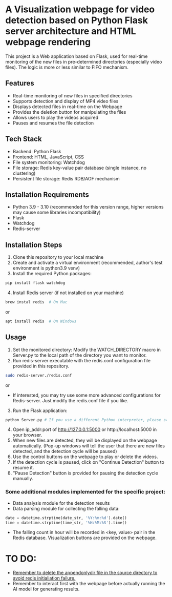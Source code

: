 # A Visualization webpage for video detection based on Python Flask server architecture and HTML webpage rendering

This project is a Web application based on Flask, used for real-time monitoring of the new files in pre-determined directories (especially video files). The logic is more or less similar to FIFO mechanism.

## Features

- Real-time monitoring of new files in specified directories
- Supports detection and display of MP4 video files
- Displays detected files in real-time on the Webpage
- Provides the deletion button for manipulating the files
- Allows users to play the videos acquired
- Pauses and resumes the file detection

## Tech Stack
- Backend: Python Flask
- Frontend: HTML, JavaScript, CSS
- File system monitoring: Watchdog
- File storage: Redis key-value pair database (single instance, no clustering)
- Persistent file storage: Redis RDB/AOF mechanism

## Installation Requirements
- Python 3.9 - 3.10 (recommended for this version range, higher versions may cause some libraries incompatibility)
- Flask
- Watchdog
- Redis-server

## Installation Steps
1. Clone this repository to your local machine
2. Create and activate a virtual environment (recommended, author's test environment is python3.9 venv)
3. Install the required Python packages:
```bash
pip install flask watchdog
```
4. Install Redis server (if not installed on your machine)
``` bash
brew instal redis  # On Mac
```
or
``` bash
apt install redis  # On Windows
```

## Usage
1. Set the monitored directory: Modify the WATCH_DIRECTORY macro in Server.py to the local path of the directory you want to monitor.
2. Run redis-server executable with the redis.conf configuration file provided in this repository.
``` bash
sudo redis-server./redis.conf
```

or 

- If interested, you may try use some more advanced configurations for Redis-server. Just modify the redis.conf file if you like.

3. Run the Flask application:
```bash
python Server.py # If you use a different Python interpreter, please switch to the name of your interpreter here.
```

4. Open ip_addr:port of http://127.0.0.1:5000 or http://localhost:5000 in your browser.
5. When new files are detected, they will be displayed on the webpage automatically. (Pop-up windows will tell the user that there are new files detected, and the detection cycle will be paused)
6. Use the control buttons on the webpage to play or delete the videos.
7. If the detection cycle is paused, click on "Continue Detection" button to resume it. 
8. "Pause Detection" button is provided for pausing the detection cycle manually.

### Some additional modules implemented for the specific project:
- Data analysis module for the detection results
- Data parsing module for collecting the falling data:
``` Python
date = datetime.strptime(date_str, '%Y:%m:%d').date()
time = datetime.strptime(time_str, '%H:%M:%S').time()
```

- The falling count in hour will be recorded in <key, value> pair in the Redis database. Visualization buttons are provided on the webpage.

# TO DO:
- <u>Remember to delete the appendonlydir file in the source directory to avoid redis initialiation failure.</u>
- Remember to interact first with the webpage before actually running the AI model for generating results.


